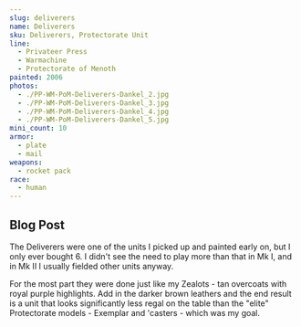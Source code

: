 ```yaml
---
slug: deliverers
name: Deliverers
sku: Deliverers, Protectorate Unit
line:
  - Privateer Press
  - Warmachine
  - Protectorate of Menoth
painted: 2006
photos:
  - ./PP-WM-PoM-Deliverers-Dankel_2.jpg
  - ./PP-WM-PoM-Deliverers-Dankel_3.jpg
  - ./PP-WM-PoM-Deliverers-Dankel_4.jpg
  - ./PP-WM-PoM-Deliverers-Dankel_5.jpg
mini_count: 10
armor:
  - plate
  - mail
weapons:
  - rocket pack
race:
  - human
---
```


## Blog Post

The Deliverers were one of the units I picked up and painted early on, but I only ever bought 6. I didn't see the need to play more than that in Mk I, and in Mk II I usually fielded other units anyway.

For the most part they were done just like my Zealots - tan overcoats with royal purple highlights. Add in the darker brown leathers and the end result is a unit that looks significantly less regal on the table than the "elite" Protectorate models - Exemplar and 'casters - which was my goal.
